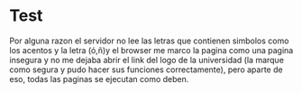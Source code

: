 # Test
Por alguna razon el servidor no lee las letras que contienen simbolos como los acentos y la letra (ó,ñ)y el browser me marco la pagina como una pagina insegura y no me dejaba abrir el link del logo de la universidad (la marque como segura y pudo hacer sus funciones correctamente), pero aparte de eso, todas las paginas se ejecutan como deben.

